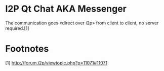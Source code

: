 # I2P Qt Chat AKA Messenger

The communication goes «direct over i2p» from client to client, no server required.[1]

# Footnotes

[1] http://forum.i2p/viewtopic.php?p=11071#11071
